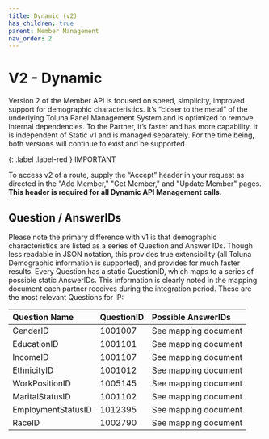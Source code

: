 ```yaml
---
title: Dynamic (v2)
has_children: true
parent: Member Management
nav_order: 2
---
```



# V2 - Dynamic

Version 2 of the Member API is focused on speed, simplicity, improved support for demographic characteristics. It’s “closer to the metal” of the underlying Toluna Panel Management System and is optimized to remove internal dependencies. To the Partner, it’s faster and has more capability. It is independent of Static v1 and is managed separately. For the time being, both versions will continue to exist and be supported. 

{: .label .label-red }
IMPORTANT

To access v2 of a route, supply the “Accept” header in your request as directed in the "Add Member," "Get Member," and "Update Member" pages. **This header is required for all Dynamic API Management calls.**

## Question / AnswerIDs

Please note the primary difference with v1 is that demographic characteristics are listed as a series of Question and Answer IDs. Though less readable in JSON notation, this provides true extensibility (all Toluna Demographic information is supported), and provides for much faster results. Every Question has a static QuestionID, which maps to a series of possible static AnswerIDs. This information is clearly noted in the mapping document each partner receives during the integration period. These are the most relevant Questions for IP:

| Question Name | QuestionID | Possible AnswerIDs |
| :-- | :--- | :--- |
| GenderID | 1001007 | See mapping document |
| EducationID | 1001101 | See mapping document |
| IncomeID | 1001107 | See mapping document |
| EthnicityID | 1001012 | See mapping document |
| WorkPositionID | 1005145 | See mapping document |
| MaritalStatusID | 1001102 | See mapping document |
| EmploymentStatusID | 1012395 | See mapping document |
| RaceID | 1002790 | See mapping document |

